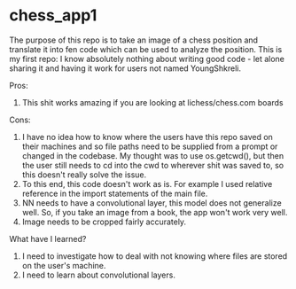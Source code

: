 # chess_app1
The purpose of this repo is to take an image of a chess position and translate it into fen code which can be used to analyze the position.
This is my first repo: I know absolutely nothing about writing good code - let alone sharing it and having it work for users not named YoungShkreli. 

Pros:
1) This shit works amazing if you are looking at lichess/chess.com boards 

Cons:
1) I have no idea how to know where the users have this repo saved on their machines and so file paths need to be supplied from a prompt or changed in the codebase. My 
thought was to use os.getcwd(), but then the user still needs to cd into the cwd to wherever shit was saved to, so this doesn't really solve the issue. 
2) To this end, this code doesn't work as is. For example I used relative reference in the import statements of the main file. 
3) NN needs to have a convolutional layer, this model does not generalize well. So, if you take an image from a book, the app won't work very well. 
4) Image needs to be cropped fairly accurately. 

What have I learned?
1) I need to investigate how to deal with not knowing where files are stored on the user's machine.
2) I need to learn about convolutional layers.

